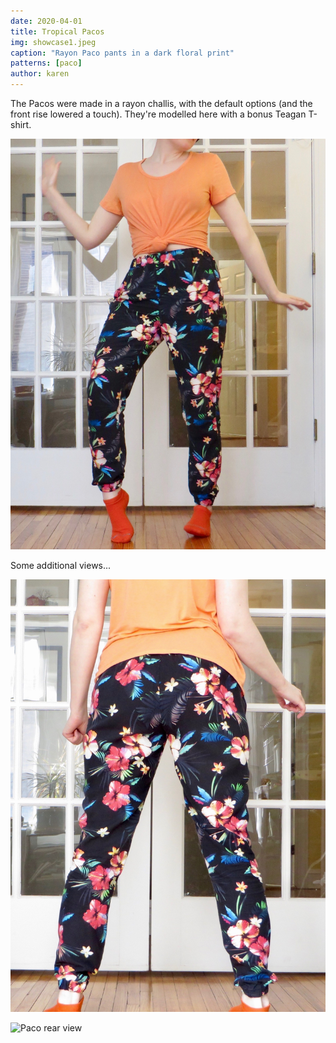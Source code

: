 ```yaml
---
date: 2020-04-01
title: Tropical Pacos
img: showcase1.jpeg
caption: "Rayon Paco pants in a dark floral print"
patterns: [paco]
author: karen
---
```


The Pacos were made in a rayon challis, with the default options (and the front rise lowered a touch). They're modelled here with a bonus Teagan T-shirt.

![Paco front view](showcase2.jpeg)

Some additional views...

![Paco side view](showcase3.jpeg)

![Paco rear view](showcase.jpeg)
